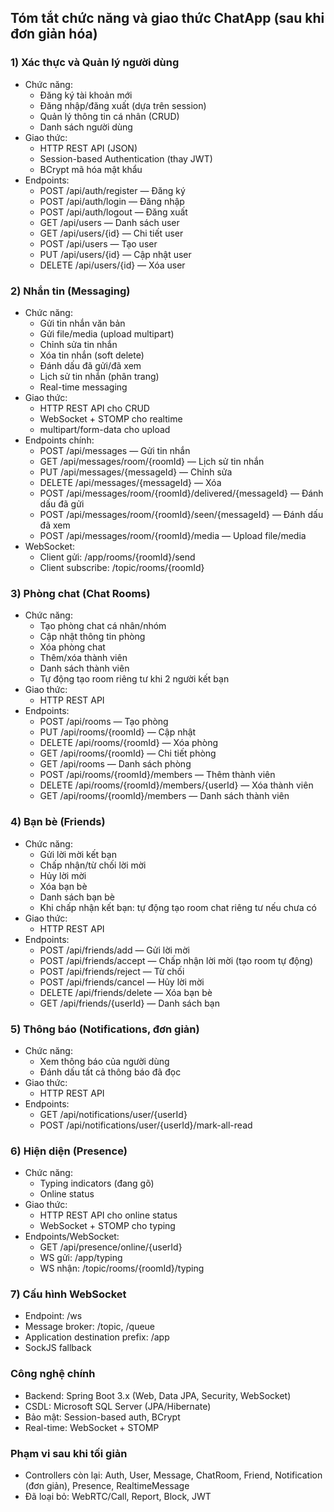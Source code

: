 ## Tóm tắt chức năng và giao thức ChatApp (sau khi đơn giản hóa)

### 1) Xác thực và Quản lý người dùng
- Chức năng:
  - Đăng ký tài khoản mới
  - Đăng nhập/đăng xuất (dựa trên session)
  - Quản lý thông tin cá nhân (CRUD)
  - Danh sách người dùng
- Giao thức:
  - HTTP REST API (JSON)
  - Session-based Authentication (thay JWT)
  - BCrypt mã hóa mật khẩu
- Endpoints:
  - POST /api/auth/register — Đăng ký
  - POST /api/auth/login — Đăng nhập
  - POST /api/auth/logout — Đăng xuất
  - GET /api/users — Danh sách user
  - GET /api/users/{id} — Chi tiết user
  - POST /api/users — Tạo user
  - PUT /api/users/{id} — Cập nhật user
  - DELETE /api/users/{id} — Xóa user

### 2) Nhắn tin (Messaging)
- Chức năng:
  - Gửi tin nhắn văn bản
  - Gửi file/media (upload multipart)
  - Chỉnh sửa tin nhắn
  - Xóa tin nhắn (soft delete)
  - Đánh dấu đã gửi/đã xem
  - Lịch sử tin nhắn (phân trang)
  - Real-time messaging
- Giao thức:
  - HTTP REST API cho CRUD
  - WebSocket + STOMP cho realtime
  - multipart/form-data cho upload
- Endpoints chính:
  - POST /api/messages — Gửi tin nhắn
  - GET /api/messages/room/{roomId} — Lịch sử tin nhắn
  - PUT /api/messages/{messageId} — Chỉnh sửa
  - DELETE /api/messages/{messageId} — Xóa
  - POST /api/messages/room/{roomId}/delivered/{messageId} — Đánh dấu đã gửi
  - POST /api/messages/room/{roomId}/seen/{messageId} — Đánh dấu đã xem
  - POST /api/messages/room/{roomId}/media — Upload file/media
- WebSocket:
  - Client gửi: /app/rooms/{roomId}/send
  - Client subscribe: /topic/rooms/{roomId}

### 3) Phòng chat (Chat Rooms)
- Chức năng:
  - Tạo phòng chat cá nhân/nhóm
  - Cập nhật thông tin phòng
  - Xóa phòng chat
  - Thêm/xóa thành viên
  - Danh sách thành viên
  - Tự động tạo room riêng tư khi 2 người kết bạn
- Giao thức:
  - HTTP REST API
- Endpoints:
  - POST /api/rooms — Tạo phòng
  - PUT /api/rooms/{roomId} — Cập nhật
  - DELETE /api/rooms/{roomId} — Xóa phòng
  - GET /api/rooms/{roomId} — Chi tiết phòng
  - GET /api/rooms — Danh sách phòng
  - POST /api/rooms/{roomId}/members — Thêm thành viên
  - DELETE /api/rooms/{roomId}/members/{userId} — Xóa thành viên
  - GET /api/rooms/{roomId}/members — Danh sách thành viên

### 4) Bạn bè (Friends)
- Chức năng:
  - Gửi lời mời kết bạn
  - Chấp nhận/từ chối lời mời
  - Hủy lời mời
  - Xóa bạn bè
  - Danh sách bạn bè
  - Khi chấp nhận kết bạn: tự động tạo room chat riêng tư nếu chưa có
- Giao thức:
  - HTTP REST API
- Endpoints:
  - POST /api/friends/add — Gửi lời mời
  - POST /api/friends/accept — Chấp nhận lời mời (tạo room tự động)
  - POST /api/friends/reject — Từ chối
  - POST /api/friends/cancel — Hủy lời mời
  - DELETE /api/friends/delete — Xóa bạn bè
  - GET /api/friends/{userId} — Danh sách bạn

### 5) Thông báo (Notifications, đơn giản)
- Chức năng:
  - Xem thông báo của người dùng
  - Đánh dấu tất cả thông báo đã đọc
- Giao thức:
  - HTTP REST API
- Endpoints:
  - GET /api/notifications/user/{userId}
  - POST /api/notifications/user/{userId}/mark-all-read

### 6) Hiện diện (Presence)
- Chức năng:
  - Typing indicators (đang gõ)
  - Online status
- Giao thức:
  - HTTP REST API cho online status
  - WebSocket + STOMP cho typing
- Endpoints/WebSocket:
  - GET /api/presence/online/{userId}
  - WS gửi: /app/typing
  - WS nhận: /topic/rooms/{roomId}/typing

### 7) Cấu hình WebSocket
- Endpoint: /ws
- Message broker: /topic, /queue
- Application destination prefix: /app
- SockJS fallback

### Công nghệ chính
- Backend: Spring Boot 3.x (Web, Data JPA, Security, WebSocket)
- CSDL: Microsoft SQL Server (JPA/Hibernate)
- Bảo mật: Session-based auth, BCrypt
- Real-time: WebSocket + STOMP

### Phạm vi sau khi tối giản
- Controllers còn lại: Auth, User, Message, ChatRoom, Friend, Notification (đơn giản), Presence, RealtimeMessage
- Đã loại bỏ: WebRTC/Call, Report, Block, JWT









